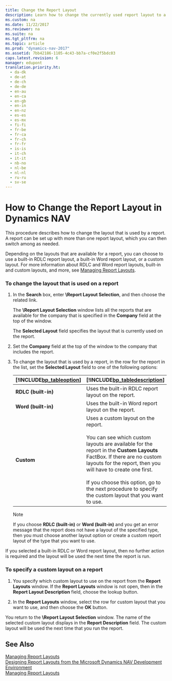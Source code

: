 ```yaml
---
title: Change the Report Layout
description: Learn how to change the currently used report layout to a custom layout on a report. Setup with more than one report layout and switch among as needed.
ms.custom: na
ms.date: 11/22/2017
ms.reviewer: na
ms.suite: na
ms.tgt_pltfrm: na
ms.topic: article
ms.prod: "dynamics-nav-2017"
ms.assetid: 7bb42186-1105-4c43-bb7a-cf0e2f5bdc03
caps.latest.revision: 6
manager: edupont
translation.priority.ht:
  - da-dk
  - de-at
  - de-ch
  - de-de
  - en-au
  - en-ca
  - en-gb
  - en-in
  - en-nz
  - es-es
  - es-mx
  - fi-fi
  - fr-be
  - fr-ca
  - fr-ch
  - fr-fr
  - is-is
  - it-ch
  - it-it
  - nb-no
  - nl-be
  - nl-nl
  - ru-ru
  - sv-se
---
```

# How to Change the Report Layout in Dynamics NAV
This procedure describes how to change the layout that is used by a report. A report can be set up with more than one report layout, which you can then switch among as needed.  

 Depending on the layouts that are available for a report, you can choose to use a built-in RDLC report layout, a built-in Word report layout, or a custom layout. For more information about RDLC and Word report layouts, built-in and custom layouts, and more, see [Managing Report Layouts](managing-report-layouts.md).  

### To change the layout that is used on a report  

1.  In the **Search** box, enter **\Report Layout Selection**, and then choose the related link.  

     The **\Report Layout Selection** window lists all the reports that are available for the company that is specified in the **Company** field at the top of the window.  

     The **Selected Layout** field specifies the layout that is currently used on the report.  

2.  Set the **Company** field at the top of the window to the company that includes the report.  

3.  To change the layout that is used by a report, in the row for the report in the list, set the **Selected Layout** field to one of the following options:  

    |[!INCLUDE[bp_tableoption](includes/bp_tableoption_md.md)]|[!INCLUDE[bp_tabledescription](includes/bp_tabledescription_md.md)]|  
    |----------------------------------|---------------------------------------|  
    |**RDLC \(built-in\)**|Uses the built-in RDLC report layout on the report.|  
    |**Word \(built-in\)**|Uses the built-in Word report layout on the report.|  
    |**Custom**|Uses a custom layout on the report.<br /><br /> You can see which custom layouts are available for the report in the **Custom Layouts** FactBox. If there are no custom layouts for the report, then you will have to create one first.<br /><br /> If you choose this option, go to the next procedure to specify the custom layout that you want to use.|  

    > [!NOTE]  
    >  If you choose **RDLC \(built-in\)** or **Word \(built-in\)** and you get an error message that the report does not have a layout of the specified type, then you must choose another layout option or create a custom report layout of the type that you want to use.  

 If you selected a built-in RDLC or Word report layout, then no further action is required and the layout will be used the next time the report is run.  

### To specify a custom layout on a report  

1.  You specify which custom layout to use on the report from the **Report Layouts** window. If the **Report Layouts** window is not open, then in the **Report Layout Description** field, choose the lookup button.  

2.  In the **Report Layouts** window, select the row for custom layout that you want to use, and then choose the **OK** button.  

 You return to the **\Report Layout Selection** window. The name of the selected custom layout displays in the **Report Description** field. The custom layout will be used the next time that you run the report.  

## See Also  
 [Managing Report Layouts](managing-report-layouts.md)   
 [Designing Report Layouts from the Microsoft Dynamics NAV Development Environment](Designing-Report-Layouts-from-the-Microsoft-Dynamics-NAV-Development-Environment.md)   
 [Managing Report Layouts](managing-report-layouts.md)   

